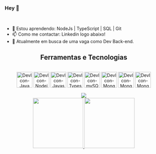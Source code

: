 ### Hey 👋

<br>

- 🌱 Estou aprendendo: NodeJs | TypeScript | SQL | Git
- 📫 Como me contactar: Linkedin logo abaixo!
- 🔭 Atualmente em busca de uma vaga como Dev Back-end.

<div align=center>
    <h2>Ferramentas e Tecnologias</h2>
</div>

<div style="display: inline_block" align=center><br>
  <img align="center" alt="DevIcon-Java" height="50" width="50" src="https://cdn.jsdelivr.net/gh/devicons/devicon/icons/java/java-original.svg"> 
  <img align="center" alt="DevIcon-Nodejs" height="50" width="50" src="https://cdn.jsdelivr.net/gh/devicons/devicon/icons/nodejs/nodejs-original-wordmark.svg"/> 
  <img align="center" alt="DevIcon-Javascript" height="50" width="50" src="https://raw.githubusercontent.com/jmnote/z-icons/master/svg/javascript.svg">   
  <img align="center" alt="DevIcon-Typescript" height="50" width="50" src="https://cdn.jsdelivr.net/gh/devicons/devicon/icons/typescript/typescript-original.svg" />  
  <img align="center" alt="DevIcon-mySQL" height="50" width="50" src="https://cdn.jsdelivr.net/gh/devicons/devicon/icons/mysql/mysql-original.svg"/> 
  <img align="center" alt="DevIcon-MongoDB" height="50" width="50" src="https://cdn.jsdelivr.net/gh/devicons/devicon/icons/mongodb/mongodb-original-wordmark.svg" />
  <img align="center" alt="DevIcon-MongoDB" height="50" width="50" src="https://cdn.jsdelivr.net/gh/devicons/devicon@latest/icons/postgresql/postgresql-original-wordmark.svg" />
  <img align="center" alt="DevIcon-MongoDB" height="50" width="50" src="https://cdn.jsdelivr.net/gh/devicons/devicon@latest/icons/php/php-original.svg" />
</div>

<!--
<div align=center>
    <h3>Estou aprendendo:</h3>
</div>
-->

<div align = center><br>
<a href="https://www.linkedin.com/in/rbraugusto/" target="_blank"><img src="https://img.shields.io/badge/-LinkedIn-%230077B5?style=for-the-badge&logo=linkedin&logoColor=white" target="_blank"></a> 
</div>

<div align=center>
<a href="https://github.com/AugustoCMR">
<img height="160em" src="https://github-readme-stats.vercel.app/api?username=AugustoCMR&show_icons=true&theme=radical&include_all_commits=true&count_private=true"/>
<img height="160em" src="https://github-readme-stats.vercel.app/api/top-langs/?username=AugustoCMR&layout=compact&langs_count=7&theme=radical"/>
</div>






